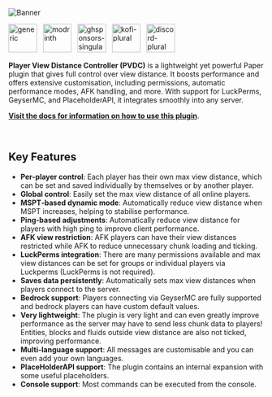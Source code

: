 ![Banner](https://i.ibb.co/p1fVk8s/Banner-min.webp)
<p>
    <a style="padding-right: 0.5rem" href="https://docs.wyzebb.dev/docs/pvdc/intro"><img alt="generic" height="56" src="https://cdn.jsdelivr.net/npm/@intergrav/devins-badges@3/assets/cozy/documentation/generic_vector.svg" /></a>
    <a style="padding-right: 0.5rem" href="https://modrinth.com/plugin/pvdc"><img alt="modrinth" height="56" src="https://cdn.jsdelivr.net/npm/@intergrav/devins-badges@3/assets/cozy/available/modrinth_vector.svg" /></a>
    <a style="padding-right: 0.5rem" href="https://github.com/sponsors/Wyzebb"><img alt="ghsponsors-singular" height="56" src="https://cdn.jsdelivr.net/npm/@intergrav/devins-badges@3/assets/cozy/donate/ghsponsors-singular_vector.svg"></a>
    <a style="padding-right: 0.5rem" href="https://ko-fi.com/wyzebb"><img alt="kofi-plural" height="56" src="https://cdn.jsdelivr.net/npm/@intergrav/devins-badges@3/assets/cozy-minimal/donate/kofi-plural_vector.svg" /></a>
    <a style="padding-right: 0.5rem" href="https://discord.gg/akbd8EPSgr"><img alt="discord-plural" height="56" src="https://cdn.jsdelivr.net/npm/@intergrav/devins-badges@3/assets/cozy-minimal/social/discord-plural_vector.svg" /></a>
</p>

**Player View Distance Controller (PVDC)** is a lightweight yet powerful Paper plugin that gives full control over view distance. It boosts performance and offers extensive customisation, including permissions, automatic performance modes, AFK handling, and more. With support for LuckPerms, GeyserMC, and PlaceholderAPI, it integrates smoothly into any server.

**[Visit the docs for information on how to use this plugin](https://docs.wyzebb.dev/docs/pvdc/intro)**.

<br />

## **Key Features**
- **Per-player control**: Each player has their own max view distance, which can be set and saved individually by themselves or by another player.
- **Global control**: Easily set the max view distance of all online players.
- **MSPT‑based dynamic mode**: Automatically reduce view distance when MSPT increases, helping to stabilise performance.
- **Ping‑based adjustments**: Automatically reduce view distance for players with high ping to improve client performance.
- **AFK view restriction**: AFK players can have their view distances restricted while AFK to reduce unnecessary chunk loading and ticking.
- **LuckPerms integration**: There are many permissions available and max view distances can be set for groups or individual players via Luckperms (LuckPerms is not required).
- **Saves data persistently**: Automatically sets max view distances when players connect to the server.
- **Bedrock support**: Players connecting via GeyserMC are fully supported and bedrock players can have custom default values.
- **Very lightweight**: The plugin is very light and can even greatly improve performance as the server may have to send less chunk data to players! Entities, blocks and fluids outside view distance are also not ticked, improving performance.
- **Multi-language support**: All messages are customisable and you can even add your own languages.
- **PlaceHolderAPI support**: The plugin contains an internal expansion with some useful placeholders.
- **Console support**: Most commands can be executed from the console.
